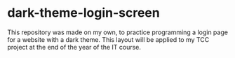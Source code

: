 # dark-theme-login-screen
This repository was made on my own, to practice programming a login page for a website with a dark theme. This layout will be applied to my TCC project at the end of the year of the IT course.
